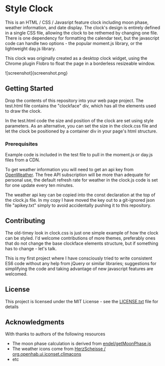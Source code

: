 # Style Clock

This is an HTML / CSS / Javasript feature clock including moon phase, weather information, and date display. The clock's design is entirely defined in a single CSS file, allowing the clock to be rethemed by changing one file. There is one dependency for formatting the calendar text, but the javascript code can handle two options - the popular moment.js library, or the lightweight day.js library.

This clock was originally created as a desktop clock widget, using the Chrome plugin Flobro to float the page in a borderless resizeable window.

![screenshot]{screenshot.png}

## Getting Started

Drop the contents of this repository into your web page project. The test.html file contains the "clockface" div, which has all the elements used to draw the clock.

In the test.html code the size and position of the clock are set using style parameters. As an alternative, you can set the size in the clock.css file and let the clock be positioned by a container div in your page's html structure.

### Prerequisites

Example code is included in the test file to pull in the moment.js or day.js files from a CDN.

To get weather information you will need to get an api key from [OpenWeather](https://openweathermap.org/). The free API subscription will be more than adequate for personal use, the default refresh rate for weather in the clock.js code is set for one update every ten minutes.

The weather api key can be copied into the const declaration at the top of the clock.js file. In my copy I have moved the key out to a git-ignored json file "apikey.txt" simply to avoid accidentally pushing it to this repository.

## Contributing

The old-timey look in clock.css is just one simple example of how the clock can be styled. I'd welcome contributions of more themes, preferably ones that do not change the base clockface elements structure, but if something has to change - let's talk.

This is my first project where I have consciously tried to write consistent ES6 code without any help from jQuery or similar libraries; suggestions for simplifying the code and taking advantage of new javascript features are welcomed.

## License

This project is licensed under the MIT License - see the [LICENSE.txt](LICENSE.txt) file for details

## Acknowledgments

With thanks to authors of the following resources
* The moon phase calculation is derived from [endel/getMoonPhase.js](https://gist.github.com/endel/dfe6bb2fbe679781948c)
* The weather icons come from [ HerzScheisse /
org.openhab.ui.iconset.climacons ](https://github.com/HerzScheisse/org.openhab.ui.iconset.climacons)
* etc

